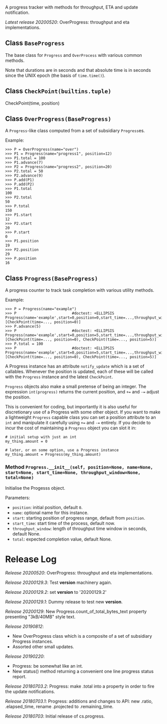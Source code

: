 A progress tracker with methods for throughput, ETA and update notification.

*Latest release 20200520*:
OverProgress: throughput and eta implementations.

## Class `BaseProgress`

The base class for `Progress` and `OverProcess`
with various common methods.

Note that durations are in seconds
and that absolute time is in seconds since the UNIX epoch
(the basis of `time.time()`).

## Class `CheckPoint(builtins.tuple)`

CheckPoint(time, position)

## Class `OverProgress(BaseProgress)`

A `Progress`-like class computed from a set of subsidiary `Progress`es.

Example:

    >>> P = OverProgress(name="over")
    >>> P1 = Progress(name="progress1", position=12)
    >>> P1.total = 100
    >>> P1.advance(7)
    >>> P2 = Progress(name="progress2", position=20)
    >>> P2.total = 50
    >>> P2.advance(9)
    >>> P.add(P1)
    >>> P.add(P2)
    >>> P1.total
    100
    >>> P2.total
    50
    >>> P.total
    150
    >>> P1.start
    12
    >>> P2.start
    20
    >>> P.start
    0
    >>> P1.position
    19
    >>> P2.position
    29
    >>> P.position
    16

## Class `Progress(BaseProgress)`

A progress counter to track task completion with various utility methods.

Example:

    >>> P = Progress(name="example")
    >>> P                         #doctest: +ELLIPSIS
    Progress(name='example',start=0,position=0,start_time=...,throughput_window=None,total=None):[CheckPoint(time=..., position=0)]
    >>> P.advance(5)
    >>> P                         #doctest: +ELLIPSIS
    Progress(name='example',start=0,position=5,start_time=...,throughput_window=None,total=None):[CheckPoint(time=..., position=0), CheckPoint(time=..., position=5)]
    >>> P.total = 100
    >>> P                         #doctest: +ELLIPSIS
    Progress(name='example',start=0,position=5,start_time=...,throughput_window=None,total=100):[CheckPoint(time=..., position=0), CheckPoint(time=..., position=5)]

A Progress instance has an attribute ``notify_update`` which
is a set of callables. Whenever the position is updated, each
of these will be called with the `Progress` instance and the
latest `CheckPoint`.

`Progress` objects also make a small pretense of being an integer.
The expression `int(progress)` returns the current position,
and `+=` and `-=` adjust the position.

This is convenient for coding, but importantly it is also
useful for discretionary use of a Progress with some other
object.
If you want to make a lightweight `Progress` capable class
you can set a position attribute to an `int`
and manipulate it carefully using `+=` and `-=` entirely.
If you decide to incur the cost of maintaining a `Progress` object
you can slot it in:

    # initial setup with just an int
    my_thing.amount = 0

    # later, or on some option, use a Progress instance
    my_thing.amount = Progress(my_thing.amount)

### Method `Progress.__init__(self, position=None, name=None, start=None, start_time=None, throughput_window=None, total=None)`

Initialise the Progesss object.

Parameters:
* `position`: initial position, default `0`.
* `name`: optional name for this instance.
* `start`: starting position of progress range,
  default from `position`.
* `start_time`: start time of the process, default now.
* `throughput_window`: length of throughput time window in seconds,
  default None.
* `total`: expected completion value, default None.

# Release Log



*Release 20200520*:
OverProgress: throughput and eta implementations.

*Release 20200129.3*:
Test __version__ machinery again.

*Release 20200129.2*:
set __version__ to '20200129.2'

*Release 20200129.1*:
Dummy release to test new __version__.

*Release 20200129*:
New Progress.count_of_total_bytes_text property presenting "3kB/40MB" style text.

*Release 20190812*:
* New OverProgress class which is a composite of a set of subsidiary Progress instances.
* Assorted other small updates.

*Release 20190220*:
* Progress: be somewhat like an int.
* New status() method returning a convenient one line progress status report.

*Release 20180703.2*:
Progress: make .total into a property in order to fire the update notifications.

*Release 20180703.1*:
Progress: additions and changes to API: new .ratio, .elapsed_time, rename .projected to .remaining_time.

*Release 20180703*:
Initial release of cs.progress.
